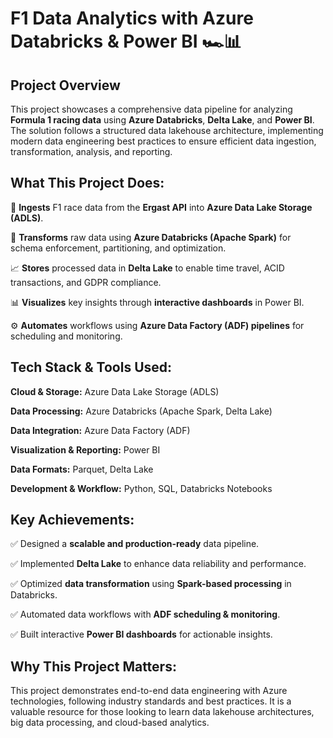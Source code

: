# F1 Data Analytics with Azure Databricks & Power BI 🏎️📊

## Project Overview
This project showcases a comprehensive data pipeline for analyzing **Formula 1 racing data** using **Azure Databricks**, **Delta Lake**, and **Power BI**. The solution follows a structured data lakehouse architecture, implementing modern data engineering best practices to ensure efficient data ingestion, transformation, analysis, and reporting.

## What This Project Does:
🚀 **Ingests** F1 race data from the **Ergast API** into **Azure Data Lake Storage (ADLS)**.

🔄 **Transforms** raw data using **Azure Databricks (Apache Spark)** for schema enforcement, partitioning, and optimization.

📈 **Stores** processed data in **Delta Lake** to enable time travel, ACID transactions, and GDPR compliance.

📊 **Visualizes** key insights through **interactive dashboards** in Power BI.

⚙️ **Automates** workflows using **Azure Data Factory (ADF) pipelines** for scheduling and monitoring.

## Tech Stack & Tools Used:
**Cloud & Storage:** Azure Data Lake Storage (ADLS)

**Data Processing:** Azure Databricks (Apache Spark, Delta Lake)

**Data Integration:** Azure Data Factory (ADF)

**Visualization & Reporting:** Power BI

**Data Formats:** Parquet, Delta Lake

**Development & Workflow:** Python, SQL, Databricks Notebooks

## Key Achievements:
✅ Designed a **scalable and production-ready** data pipeline.

✅ Implemented **Delta Lake** to enhance data reliability and performance.

✅ Optimized **data transformation** using **Spark-based processing** in Databricks.

✅ Automated data workflows with **ADF scheduling & monitoring**.

✅ Built interactive **Power BI dashboards** for actionable insights.

## Why This Project Matters:
This project demonstrates end-to-end data engineering with Azure technologies, following industry standards and best practices. It is a valuable resource for those looking to learn data lakehouse architectures, big data processing, and cloud-based analytics.
